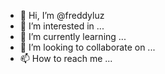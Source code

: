 - 👋 Hi, I’m @freddyluz
- 👀 I’m interested in ...
- 🌱 I’m currently learning ...
- 💞️ I’m looking to collaborate on ...
- 📫 How to reach me ...

<!---
freddyluz/freddyluz is a ✨ special ✨ repository because its `README.md` (this file) appears on your GitHub profile.
You can click the Preview link to take a look at your changes.
--->
